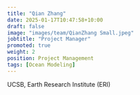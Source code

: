 ```yaml
---
title: "Qian Zhang"
date: 2025-01-17T10:47:58+10:00
draft: false
image: "images/team/QianZhang Small.jpeg"
jobtitle: "Project Manager"
promoted: true
weight: 2
position: Project Management
tags: [Ocean Modeling]
---
```



UCSB, Earth Research Institute (ERI)
